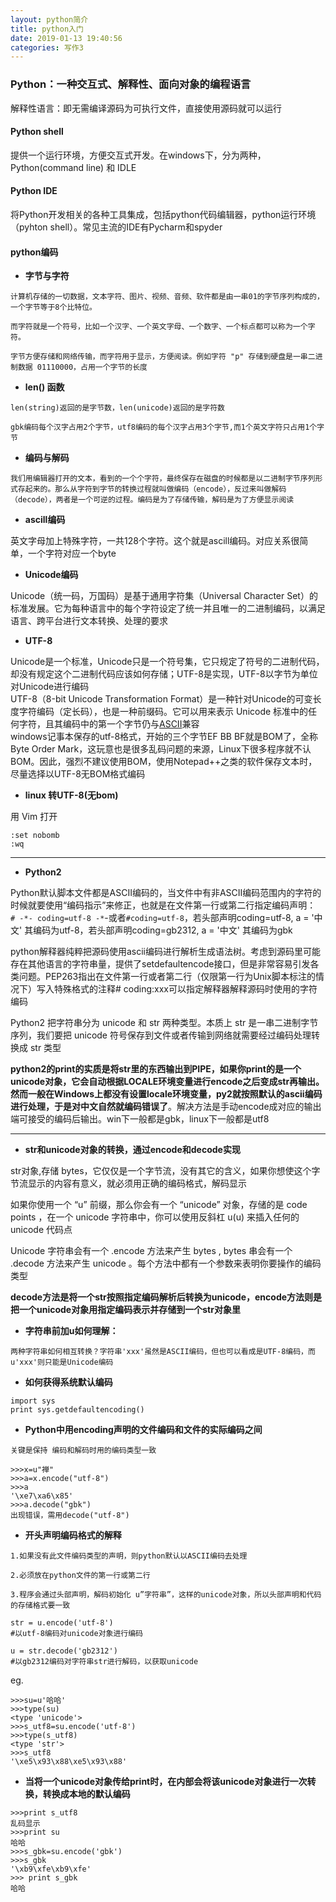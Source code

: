 ```yaml
---
layout: python简介
title: python入门
date: 2019-01-13 19:40:56
categories: 写作3
---
```


### Python：一种交互式、解释性、面向对象的编程语言

解释性语言：即无需编译源码为可执行文件，直接使用源码就可以运行

#### Python shell

提供一个运行环境，方便交互式开发。在windows下，分为两种，Python(command line) 和 IDLE

#### Python IDE

将Python开发相关的各种工具集成，包括python代码编辑器，python运行环境（pyhton shell）。常见主流的IDE有Pycharm和spyder

#### python编码

- **字节与字符**

```
计算机存储的一切数据，文本字符、图片、视频、音频、软件都是由一串01的字节序列构成的，一个字节等于8个比特位。

而字符就是一个符号，比如一个汉字、一个英文字母、一个数字、一个标点都可以称为一个字符。

字节方便存储和网络传输，而字符用于显示，方便阅读。例如字符 "p" 存储到硬盘是一串二进制数据 01110000，占用一个字节的长度
```

- **len\(\) 函数** 

```
len(string)返回的是字节数，len(unicode)返回的是字符数

gbk编码每个汉字占用2个字节，utf8编码的每个汉字占用3个字节,而1个英文字符只占用1个字节
```

- **编码与解码**

```
我们用编辑器打开的文本，看到的一个个字符，最终保存在磁盘的时候都是以二进制字节序列形式存起来的。那么从字符到字节的转换过程就叫做编码（encode），反过来叫做解码（decode），两者是一个可逆的过程。编码是为了存储传输，解码是为了方便显示阅读
```

- **ascill编码**   

英文字母加上特殊字符，一共128个字符。这个就是ascill编码。对应关系很简单，一个字符对应一个byte

- **Unicode编码**

Unicode（统一码，万国码）是基于通用字符集（Universal Character Set）的标准发展。它为每种语言中的每个字符设定了统一并且唯一的二进制编码，以满足语言、跨平台进行文本转换、处理的要求

- **UTF-8**

Unicode是一个标准，Unicode只是一个符号集，它只规定了符号的二进制代码，却没有规定这个二进制代码应该如何存储；UTF-8是实现，UTF-8以字节为单位对Unicode进行编码  
UTF-8（8-bit Unicode Transformation Format）是一种针对Unicode的可变长度字符编码（定长码），也是一种前缀码。它可以用来表示 Unicode 标准中的任何字符，且其编码中的第一个字节仍与[ASCII]()兼容  
windows记事本保存的utf-8格式，开始的三个字节EF BB BF就是BOM了，全称Byte Order Mark，这玩意也是很多乱码问题的来源，Linux下很多程序就不认BOM。因此，强烈不建议使用BOM，使用Notepad++之类的软件保存文本时，尽量选择以UTF-8无BOM格式编码

- **linux 转UTF-8\(无bom\)**

用 Vim 打开

```
:set nobomb
:wq
```

------

- **Python2**

Python默认脚本文件都是ASCII编码的，当文件中有非ASCII编码范围内的字符的时候就要使用“编码指示”来修正，也就是在文件第一行或第二行指定编码声明：  
`# -*- coding=utf-8 -*`-或者`#coding=utf-8`，若头部声明coding=utf-8, a = '中文' 其编码为utf-8，若头部声明coding=gb2312, a = '中文' 其编码为gbk

python解释器纯粹把源码使用ascii编码进行解析生成语法树。考虑到源码里可能存在其他语言的字符串量，提供了setdefaultencode接口，但是非常容易引发各类问题。PEP263指出在文件第一行或者第二行（仅限第一行为Unix脚本标注的情况下）写入特殊格式的注释\# coding:xxx可以指定解释器解释源码时使用的字符编码

Python2 把字符串分为 unicode 和 str 两种类型。本质上 str 是一串二进制字节序列，我们要把 unicode 符号保存到文件或者传输到网络就需要经过编码处理转换成 str 类型

**python2的print的实质是将str里的东西输出到PIPE，如果你print的是一个unicode对象，它会自动根据LOCALE环境变量进行encode之后变成str再输出。然而一般在Windows上都没有设置locale环境变量，py2就按照默认的ascii编码进行处理，于是对中文自然就编码错误了**。解决方法是手动encode成对应的输出端可接受的编码后输出。win下一般都是gbk，linux下一般都是utf8

------

- **str和unicode对象的转换，通过encode和decode实现**

str对象,存储 bytes，它仅仅是一个字节流，没有其它的含义，如果你想使这个字节流显示的内容有意义，就必须用正确的编码格式，解码显示

如果你使用一个 “u” 前缀，那么你会有一个 “unicode” 对象，存储的是 code points ，在一个 unicode 字符串中，你可以使用反斜杠 u\(u\) 来插入任何的 unicode 代码点

Unicode 字符串会有一个 .encode 方法来产生 bytes , bytes 串会有一个 .decode 方法来产生 unicode 。每个方法中都有一个参数来表明你要操作的编码类型

**decode方法是将一个str按照指定编码解析后转换为unicode，encode方法则是把一个unicode对象用指定编码表示并存储到一个str对象里**

- **字符串前加u如何理解：**

```
两种字符串如何相互转换？字符串'xxx'虽然是ASCII编码，但也可以看成是UTF-8编码，而u'xxx'则只能是Unicode编码
```

- **如何获得系统默认编码**

```
import sys
print sys.getdefaultencoding()
```

- **Python中用encoding声明的文件编码和文件的实际编码之间**

```
关键是保持 编码和解码时用的编码类型一致

>>>x=u"禅"
>>>a=x.encode("utf-8")
>>>a
'\xe7\xa6\x85'
>>>a.decode("gbk")
出现错误，需用decode("utf-8")
```

- **开头声明编码格式的解释**

```
1.如果没有此文件编码类型的声明，则python默认以ASCII编码去处理

2.必须放在python文件的第一行或第二行

3.程序会通过头部声明，解码初始化 u”字符串”，这样的unicode对象，所以头部声明和代码的存储格式要一致
```

```
str = u.encode('utf-8') 
#以utf-8编码对unicode对象进行编码

u = str.decode('gb2312')
#以gb2312编码对字符串str进行解码，以获取unicode

```

eg.

```
>>>su=u'哈哈'
>>>type(su)
<type 'unicode'>
>>>s_utf8=su.encode('utf-8')
>>>type(s_utf8)
<type 'str'>
>>>s_utf8
'\xe5\x93\x88\xe5\x93\x88'
```

- **当将一个unicode对象传给print时，在内部会将该unicode对象进行一次转换，转换成本地的默认编码**

```
>>>print s_utf8
乱码显示
>>>print su
哈哈
>>>s_gbk=su.encode('gbk')
>>>s_gbk
'\xb9\xfe\xb9\xfe'
>>> print s_gbk
哈哈
```



